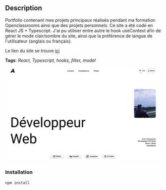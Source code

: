 ## Description

Portfolio contenant mes projets principaux réalisés pendant ma formation Openclassrooms ainsi que des projets personnels. Ce site a été codé en React JS + Typescript. J'ai pu utiliser entre autre le hook useContext afin de gérer le mode clair/sombre du site, ainsi que la préférence de langue de l'utilisateur (anglais ou français). 

Le lien du site se trouve [ici](https://arnocotsoyannis-portfolio.onrender.com/)  

**Tags**: *React, Typescript, hooks, filter, modal*

<p align="center">
  <img src="./public/images/portfolio_2025.png" alt="portfolio image">
</p>

### Installation

```
npm install
```  